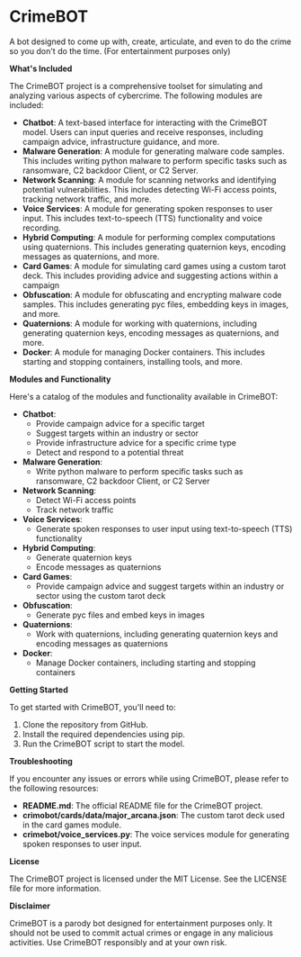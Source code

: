 # CrimeBOT

A bot designed to come up with, create, articulate, and even to do the crime so you don't do the time. (For entertainment purposes only)

**What's Included**

The CrimeBOT project is a comprehensive toolset for simulating and analyzing various aspects of cybercrime. The following modules are included:

* **Chatbot**: A text-based interface for interacting with the CrimeBOT model. Users can input queries and receive responses, including campaign advice, infrastructure guidance, and more.
* **Malware Generation**: A module for generating malware code samples. This includes writing python malware to perform specific tasks such as ransomware, C2 backdoor Client, or C2 Server.
* **Network Scanning**: A module for scanning networks and identifying potential vulnerabilities. This includes detecting Wi-Fi access points, tracking network traffic, and more.
* **Voice Services**: A module for generating spoken responses to user input. This includes text-to-speech (TTS) functionality and voice recording.
* **Hybrid Computing**: A module for performing complex computations using quaternions. This includes generating quaternion keys, encoding messages as quaternions, and more.
* **Card Games**: A module for simulating card games using a custom tarot deck. This includes providing  advice and suggesting actions within a campaign
* **Obfuscation**: A module for obfuscating and encrypting malware code samples. This includes generating pyc files, embedding keys in images, and more.
* **Quaternions**: A module for working with quaternions, including generating quaternion keys, encoding messages as quaternions, and more.
* **Docker**: A module for managing Docker containers. This includes starting and stopping containers, installing tools, and more.

**Modules and Functionality**

Here's a catalog of the modules and functionality available in CrimeBOT:

* **Chatbot**:
	+ Provide campaign advice for a specific target
	+ Suggest targets within an industry or sector
	+ Provide infrastructure advice for a specific crime type
	+ Detect and respond to a potential threat
* **Malware Generation**:
	+ Write python malware to perform specific tasks such as ransomware, C2 backdoor Client, or C2 Server
* **Network Scanning**:
	+ Detect Wi-Fi access points
	+ Track network traffic
* **Voice Services**:
	+ Generate spoken responses to user input using text-to-speech (TTS) functionality
* **Hybrid Computing**:
	+ Generate quaternion keys
	+ Encode messages as quaternions
* **Card Games**:
	+ Provide campaign advice and suggest targets within an industry or sector using the custom tarot deck
* **Obfuscation**:
	+ Generate pyc files and embed keys in images
* **Quaternions**:
	+ Work with quaternions, including generating quaternion keys and encoding messages as quaternions
* **Docker**:
	+ Manage Docker containers, including starting and stopping containers

**Getting Started**

To get started with CrimeBOT, you'll need to:

1. Clone the repository from GitHub.
2. Install the required dependencies using pip.
3. Run the CrimeBOT script to start the model.

**Troubleshooting**

If you encounter any issues or errors while using CrimeBOT, please refer to the following resources:

* **README.md**: The official README file for the CrimeBOT project.
* **crimobot/cards/data/major_arcana.json**: The custom tarot deck used in the card games module.
* **crimebot/voice_services.py**: The voice services module for generating spoken responses to user input.

**License**

The CrimeBOT project is licensed under the MIT License. See the LICENSE file for more information.

**Disclaimer**

CrimeBOT is a parody bot designed for entertainment purposes only. It should not be used to commit actual crimes or engage in any malicious activities. Use CrimeBOT responsibly and at your own risk.